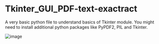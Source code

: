 # Tkinter_GUI_PDF-text-exactract
A very basic python file to understand basics of Tkinter module. 
You might need to install additional python packages like PyPDF2, PIL and Tkinter.


![image](https://user-images.githubusercontent.com/106562269/192093606-6fcc8715-443d-4df5-8676-9cbf95deea6e.png)
